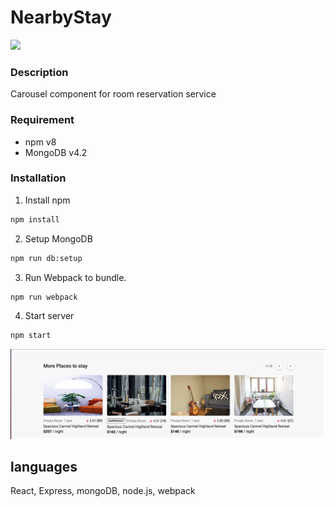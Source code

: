 # NearbyStay

![](https://media.giphy.com/media/vODgBalDIUxbvcBu3E/giphy.gif)

### Description
Carousel component for room reservation service

### Requirement
- npm v8
- MongoDB v4.2

### Installation

1. Install npm
```sh
npm install
```

2. Setup MongoDB
```sh
npm run db:setup
```

3. Run Webpack to bundle.
```sh
npm run webpack
```

4. Start server
```sh
npm start
```


<img src="/carousel.png">

## languages
React, Express, mongoDB, node.js, webpack
